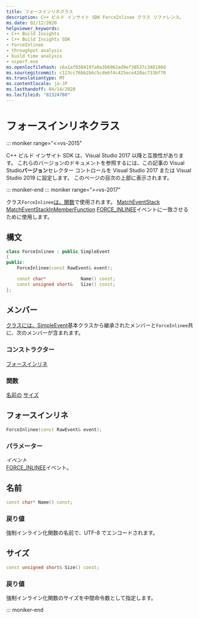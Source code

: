 ```yaml
---
title: フォースインリネクラス
description: C++ ビルド インサイト SDK ForceInlinee クラス リファレンス。
ms.date: 02/12/2020
helpviewer_keywords:
- C++ Build Insights
- C++ Build Insights SDK
- ForceInlinee
- throughput analysis
- build time analysis
- vcperf.exe
ms.openlocfilehash: c6a1af0384197a0a3b6062ad9ef30537c348190d
ms.sourcegitcommit: c123cc76bb2b6c5cde6f4c425ece420ac733bf70
ms.translationtype: MT
ms.contentlocale: ja-JP
ms.lasthandoff: 04/14/2020
ms.locfileid: "81324780"
---
```

# <a name="forceinlinee-class"></a>フォースインリネクラス

::: moniker range="<=vs-2015"

C++ ビルド インサイト SDK は、Visual Studio 2017 以降と互換性があります。 これらのバージョンのドキュメントを参照するには、この記事の Visual Studio**バージョン**セレクター コントロールを Visual Studio 2017 または Visual Studio 2019 に設定します。 このページの目次の上部に表示されます。

::: moniker-end
::: moniker range=">=vs-2017"

クラス`ForceInlinee`[は、](../functions/match-event-in-member-function.md)[関数](../functions/match-event.md)で使用されます。 [MatchEventStack](../functions/match-event-stack.md) [MatchEventStackInMemberFunction](../functions/match-event-stack-in-member-function.md) [FORCE_INLINEE](../event-table.md#force-inlinee)イベントに一致させるために使用します。

## <a name="syntax"></a>構文

```cpp
class ForceInlinee : public SimpleEvent
{
public:
    ForceInlinee(const RawEvent& event);

    const char*             Name() const;
    const unsigned short&   Size() const;
};
```

## <a name="members"></a>メンバー

[クラスには、SimpleEvent](simple-event.md)基本クラスから継承されたメンバーと`ForceInlinee`共に、次のメンバーが含まれます。

### <a name="constructors"></a>コンストラクター

[フォースインリネ](#force-inlinee)

### <a name="functions"></a>関数

[名前の](#name)
[サイズ](#size)

## <a name="forceinlinee"></a><a name="force-inlinee"></a>フォースインリネ

```cpp
ForceInlinee(const RawEvent& event);
```

### <a name="parameters"></a>パラメーター

*イベント*\
[FORCE_INLINEE](../event-table.md#force-inlinee)イベント。

## <a name="name"></a><a name="name"></a>名前

```cpp
const char* Name() const;
```

### <a name="return-value"></a>戻り値

強制インライン化関数の名前で、UTF-8 でエンコードされます。

## <a name="size"></a><a name="size"></a> サイズ

```cpp
const unsigned short& Size() const;
```

### <a name="return-value"></a>戻り値

強制インライン化関数のサイズを中間命令数として指定します。

::: moniker-end
